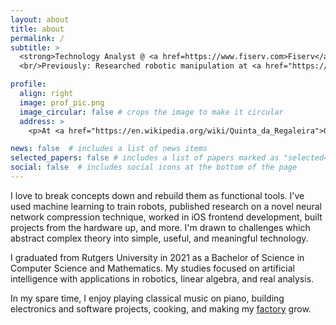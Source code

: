 ```yaml
---
layout: about
title: about
permalink: /
subtitle: >
  <strong>Technology Analyst @ <a href=https://www.fiserv.com>Fiserv</a>.</strong>
  <br/>Previously: Researched robotic manipulation at <a href="https://arc-l.github.io">Algorithmic Robotics and Control Lab</a>, Rutgers University.

profile:
  align: right
  image: prof_pic.png
  image_circular: false # crops the image to make it circular
  address: >
    <p>At <a href="https://en.wikipedia.org/wiki/Quinta_da_Regaleira">Quinta de Regaleira</a> :)</p>

news: false  # includes a list of news items
selected_papers: false # includes a list of papers marked as "selected={true}"
social: false  # includes social icons at the bottom of the page
---
```


I love to break concepts down and rebuild them as functional tools. I've used machine learning
to train robots, published research on a novel neural network compression technique, worked
in iOS frontend development, built projects from the hardware up, and more. I'm drawn to
challenges which abstract complex theory into simple, useful, and meaningful technology.

I graduated from Rutgers University in 2021 as a Bachelor of Science in Computer Science and
Mathematics. My studies focused on artificial intelligence with applications in robotics,
linear algebra, and real analysis.

In my spare time, I enjoy playing classical music on piano, building electronics and software
projects, cooking, and making my [factory](https://www.factorio.com) grow.
